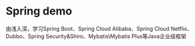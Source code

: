 # Spring demo
由浅入深，学习Spring Boot、Spring Cloud Alibaba、Spring Cloud Netflix、Dubbo、Spring Security&Shiro、Mybatis\Mybatis Plus等Java企业级框架